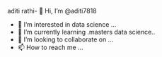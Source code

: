 aditi rathi- 👋 Hi, I’m @aditi7818
- 👀 I’m interested in data science ...
- 🌱 I’m currently learning .masters data science..
- 💞️ I’m looking to collaborate on ...
- 📫 How to reach me ...

<!---
aditi7818/aditi7818 is a ✨ special ✨ repository because its `README.md` (this file) appears on your GitHub profile.
You can click the Preview link to take a look at your changes.
--->

